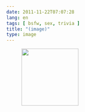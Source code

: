 ```yaml
---
date: 2011-11-22T07:07:28
lang: en
tags: [ bsfw, sex, trivia ]
title: "(image)"
type: image
---
```


<figure>
<a href="https://hugo.ferreira.cc/920/attachment/921/"
rel="attachment"><img
src="/wp-content/uploads/2011/11/tumblr_lu7vfeZZlT1r3tp7bo1_1280-150x150.jpg"
width="150" height="150" /></a></figure>

